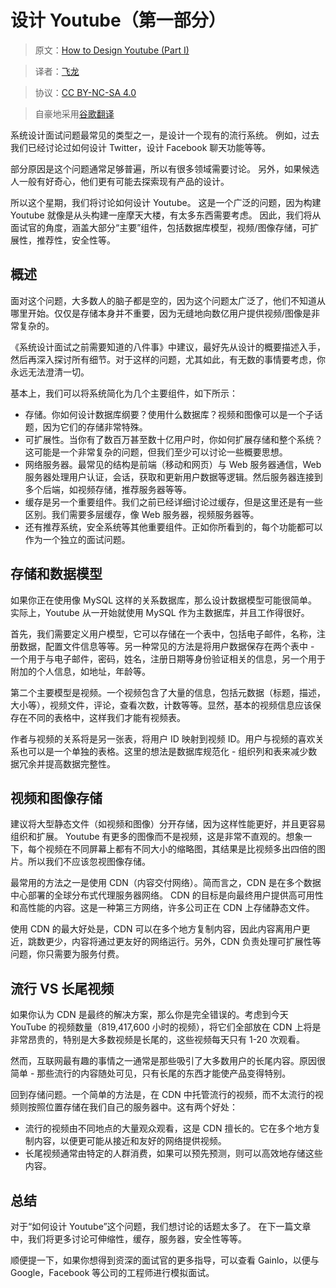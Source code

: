 # 设计 Youtube（第一部分）

> 原文：[How to Design Youtube (Part I)](http://blog.gainlo.co/index.php/2016/10/22/design-youtube-part/)

> 译者：[飞龙](https://github.com/wizardforcel)

> 协议：[CC BY-NC-SA 4.0](http://creativecommons.org/licenses/by-nc-sa/4.0/)

> 自豪地采用[谷歌翻译](https://translate.google.cn/)

系统设计面试问题最常见的类型之一，是设计一个现有的流行系统。 例如，过去我们已经讨论过如何设计 Twitter，设计 Facebook 聊天功能等等。

部分原因是这个问题通常足够普遍，所以有很多领域需要讨论。 另外，如果候选人一般有好奇心，他们更有可能去探索现有产品的设计。

所以这个星期，我们将讨论如何设计 Youtube。 这是一个广泛的问题，因为构建 Youtube 就像是从头构建一座摩天大楼，有太多东西需要考虑。 因此，我们将从面试官的角度，涵盖大部分“主要”组件，包括数据库模型，视频/图像存储，可扩展性，推荐性，安全性等。

## 概述

面对这个问题，大多数人的脑子都是空的，因为这个问题太广泛了，他们不知道从哪里开始。仅仅是存储本身并不重要，因为无缝地向数亿用户提供视频/图像是非常复杂的。

《系统设计面试之前需要知道的八件事》中建议，最好先从设计的概要描述入手，然后再深入探讨所有细节。对于这样的问题，尤其如此，有无数的事情要考虑，你永远无法澄清一切。

基本上，我们可以将系统简化为几个主要组件，如下所示：

+   存储。你如何设计数据库纲要？使用什么数据库？视频和图像可以是一个子话题，因为它们的存储非常特殊。
+   可扩展性。当你有了数百万甚至数十亿用户时，你如何扩展存储和整个系统？这可能是一个非常复杂的问题，但我们至少可以讨论一些概要思想。
+   网络服务器。最常见的结构是前端（移动和网页）与 Web 服务器通信，Web 服务器处理用户认证，会话，获取和更新用户数据等逻辑。然后服务器连接到多个后端，如视频存储，推荐服务器等等。
+   缓存是另一个重要组件。我们之前已经详细讨论过缓存，但是这里还是有一些区别。我们需要多层缓存，像 Web 服务器，视频服务器等。
+   还有推荐系统，安全系统等其他重要组件。正如你所看到的，每个功能都可以作为一个独立的面试问题。

## 存储和数据模型

如果你正在使用像 MySQL 这样的关系数据库，那么设计数据模型可能很简单。实际上，Youtube 从一开始就使用 MySQL 作为主数据库，并且工作得很好。

首先，我们需要定义用户模型，它可以存储在一个表中，包括电子邮件，名称，注册数据，配置文件信息等等。另一种常见的方法是将用户数据保存在两个表中 - 一个用于与电子邮件，密码，姓名，注册日期等身份验证相关的信息，另一个用于附加的个人信息，如地址，年龄等。

第二个主要模型是视频。一个视频包含了大量的信息，包括元数据（标题，描述，大小等），视频文件，评论，查看次数，计数等等。显然，基本的视频信息应该保存在不同的表格中，这样我们才能有视频表。

作者与视频的关系将是另一张表，将用户 ID 映射到视频 ID。用户与视频的喜欢关系也可以是一个单独的表格。这里的想法是数据库规范化 - 组织列和表来减少数据冗余并提高数据完整性。

## 视频和图像存储

建议将大型静态文件（如视频和图像）分开存储，因为这样性能更好，并且更容易组织和扩展。 Youtube 有更多的图像而不是视频，这是非常不直观的。想象一下，每个视频在不同屏幕上都有不同大小的缩略图，其结果是比视频多出四倍的图片。所以我们不应该忽视图像存储。

最常用的方法之一是使用 CDN（内容交付网络）。简而言之，CDN 是在多个数据中心部署的全球分布式代理服务器网络。 CDN 的目标是向最终用户提供高可用性和高性能的内容。这是一种第三方网络，许多公司正在 CDN 上存储静态文件。

使用 CDN 的最大好处是，CDN 可以在多个地方复制内容，因此内容离用户更近，跳数更少，内容将通过更友好的网络运行。另外，CDN 负责处理可扩展性等问题，你只需要为服务付费。

## 流行 VS 长尾视频

如果你认为 CDN 是最终的解决方案，那么你是完全错误的。考虑到今天 YouTube 的视频数量（819,417,600 小时的视频），将它们全部放在 CDN 上将是非常昂贵的，特别是大多数视频是长尾的，这些视频每天只有 1-20 次观看。

然而，互联网最有趣的事情之一通常是那些吸引了大多数用户的长尾内容。原因很简单 - 那些流行的内容随处可见，只有长尾的东西才能使产品变得特别。

回到存储问题。一个简单的方法是，在 CDN 中托管流行的视频，而不太流行的视频则按照位置存储在我们自己的服务器中。这有两个好处：

+   流行的视频由不同地点的大量观众观看，这是 CDN 擅长的。它在多个地方复制内容，以便更可能从接近和友好的网络提供视频。
+   长尾视频通常由特定的人群消费，如果可以预先预测，则可以高效地存储这些内容。

## 总结

对于“如何设计 Youtube”这个问题，我们想讨论的话题太多了。 在下一篇文章中，我们将更多讨论可伸缩性，缓存，服务器，安全性等等。

顺便提一下，如果你想得到资深的面试官的更多指导，可以查看 Gainlo，以便与 Google，Facebook 等公司的工程师进行模拟面试。
